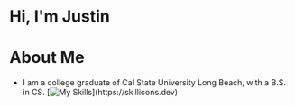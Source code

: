 # Hi, I'm Justin
# About Me
- I am a college graduate of Cal State University Long Beach, with a B.S. in CS.
[![My Skills](https://skillicons.dev/icons?i=ableton,androidstudio,aws,bootstrap,c,cs,css,cpp,py,pycharm,kotlin,debian,eclipse,pycharm,kubernetes,kali,figma,firebase,html,instagram,js,linux,matlab,mongodb,nodejs,npm,tensorflow,react,ubuntu,vim,)](https://skillicons.dev)